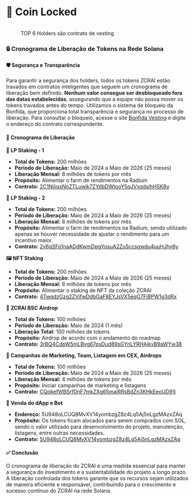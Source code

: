 # 🔐 Coin Locked

<figure><img src="../../../.gitbook/assets/Captura de Tela 2024-05-16 às 13.19.05.png" alt=""><figcaption><p>TOP 6 Holders são contrato de vesting</p></figcaption></figure>

### 🔒 Cronograma de Liberação de Tokens na Rede Solana

#### 🛡️ Segurança e Transparência

Para garantir a segurança dos holders, todos os tokens ZCRAI estão travados em contratos inteligentes que seguem um cronograma de liberação bem definido. **Nenhum valor consegue ser desbloqueado fora das datas estabelecidas**, assegurando que a equipe não possa mover os tokens travados antes do tempo. Utilizamos o sistema de bloqueio da Bonfida, que proporciona total transparência e segurança no processo de liberação. Para consultar o bloqueio, acesse o site [Bonfida Vesting](https://vesting.bonfida.org/) e digite o endereço do contrato correspondente.

#### 📅 Cronograma de Liberação

**🌾 LP Staking - 1**

* **Total de Tokens:** 200 milhões
* **Período de Liberação:** Maio de 2024 a Maio de 2026 (25 meses)
* **Liberação Mensal:** 8 milhões de tokens por mês
* **Propósito:** Alimentar o farm de rendimentos na Radium
* **Contrato:** [2C1NiiiqsNnZTLuwik7ZYdbDWtooY5qJVxqdsihHSK8v](https://vesting.bonfida.org/2C1NiiiqsNnZTLuwik7ZYdbDWtooY5qJVxqdsihHSK8v)

**🌾 LP Staking - 2**

* **Total de Tokens:** 200 milhões
* **Período de Liberação:** Maio de 2024 a Maio de 2026 (25 meses)
* **Liberação Mensal:** 8 milhões de tokens por mês
* **Propósito:** Alimentar o farm de rendimentos na Radium, sendo utilizado apenas se houver necessidade de ajustar o rendimento para um incentivo maior.
* **Contrato:** [2v6qSFo1naADdKwmDpgYosuA2Zu5ccsgwdu4uuHJhy6y](https://vesting.bonfida.org/2v6qSFo1naADdKwmDpgYosuA2Zu5ccsgwdu4uuHJhy6y)

**🖼️ NFT Staking**

* **Total de Tokens:** 200 milhões
* **Período de Liberação:** Maio de 2024 a Maio de 2026 (25 meses)
* **Liberação Mensal:** 8 milhões de tokens por mês
* **Propósito:** Alimentar o staking de NFT da coleção ZCRAI
* **Contrato:** [4TwqdzGzg2ZVifwDdbGaF8EYJsVX5eqG7FiBPW1g3dRx](https://vesting.bonfida.org/4TwqdzGzg2ZVifwDdbGaF8EYJsVX5eqG7FiBPW1g3dRx)

**🎁 ZCRAI BSC Airdrop**

* **Total de Tokens:** 100 milhões
* **Período de Liberação:** Maio de 2024 (1 mês)
* **Liberação Total:** 100 milhões de tokens
* **Propósito:** Airdrop de acordo com o andamento do roadmap
* **Contrato:** [3rBQ4CdpW5mLBvg67psDud89sGYnLYRHAjkvB9aWYw38](https://vesting.bonfida.org/3rBQ4CdpW5mLBvg67psDud89sGYnLYRHAjkvB9aWYw38)

**📣 Campanhas de Marketing, Team, Listagem em CEX, Airdrops**

* **Total de Tokens:** 100 milhões
* **Período de Liberação:** Maio de 2024 a Maio de 2026 (25 meses)
* **Liberação Mensal:** 4 milhões de tokens por mês
* **Propósito:** Iniciar campanhas de marketing e listagens
* **Contrato:** [CQqkefWBSrfDnF7mkZXg65majRRsBdZn3KHkEeoUD91j](https://vesting.bonfida.org/CQqkefWBSrfDnF7mkZXg65majRRsBdZn3KHkEeoUD91j)

**💼 Venda do dApp e Bot**

* **Endereço:** 5U948oLCUQ8MvXV14yombzgZ8z4Lq5Aj5nLgzMAzxZAq
* **Propósito:** Os tokens ficam alocados para serem comprados com SOL, sendo o valor utilizado para desenvolvimento do projeto, manutenção, listagens, entre outras necessidades.
* **Contrato:** [5U948oLCUQ8MvXV14yombzgZ8z4Lq5Aj5nLgzMAzxZAq](https://vesting.bonfida.org/5U948oLCUQ8MvXV14yombzgZ8z4Lq5Aj5nLgzMAzxZAq)

#### ✅ Conclusão

O cronograma de liberação do ZCRAI é uma medida essencial para manter a segurança do investimento e a sustentabilidade do projeto a longo prazo. A liberação controlada dos tokens garante que os recursos sejam utilizados de maneira eficiente e responsável, contribuindo para o crescimento e sucesso contínuo do ZCRAI na rede Solana.
